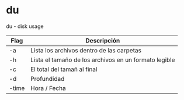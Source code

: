 # du
du - disk usage

| Flag | Descripción    |
|-----|-----------------|
| -a  | Lista los archivos dentro de las carpetas |
| -h | Lista el tamaño de los archivos en un formato legible |
| -c | El total del tamañ al final
| -d | Profundidad
| -time | Hora / Fecha





